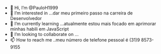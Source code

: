- 👋 Hi, I’m @PauloH1999
- 👀 I’m interested in ...dar meu primeiro passo na carreira de Desenvolvedor
- 🌱 I’m currently learning ...atualmente estou mais focado em aprimorar minhas habili em JavaScript
- 💞️ I’m looking to collaborate on ...
- 📫 How to reach me ..meu número de telefone pessoal é (31)9 8573-9155

<!---
PauloH1999/PauloH1999 is a ✨ special ✨ repository because its `README.md` (this file) appears on your GitHub profile.
You can click the Preview link to take a look at your changes.
--->
